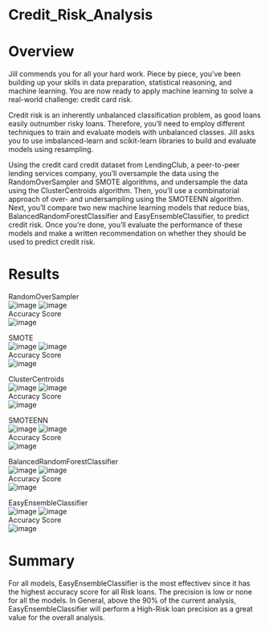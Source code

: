 # Credit_Risk_Analysis

# Overview 

Jill commends you for all your hard work. Piece by piece, you’ve been building up your skills in data preparation, statistical reasoning, and machine learning. You are now ready to apply machine learning to solve a real-world challenge: credit card risk.

Credit risk is an inherently unbalanced classification problem, as good loans easily outnumber risky loans. Therefore, you’ll need to employ different techniques to train and evaluate models with unbalanced classes. Jill asks you to use imbalanced-learn and scikit-learn libraries to build and evaluate models using resampling.

Using the credit card credit dataset from LendingClub, a peer-to-peer lending services company, you’ll oversample the data using the RandomOverSampler and SMOTE algorithms, and undersample the data using the ClusterCentroids algorithm. Then, you’ll use a combinatorial approach of over- and undersampling using the SMOTEENN algorithm. Next, you’ll compare two new machine learning models that reduce bias, BalancedRandomForestClassifier and EasyEnsembleClassifier, to predict credit risk. Once you’re done, you’ll evaluate the performance of these models and make a written recommendation on whether they should be used to predict credit risk.

# Results 
RandomOverSampler<br/>
![image](https://user-images.githubusercontent.com/107721712/198859821-0e7c4184-7e7d-40eb-adb9-ab9f4d856343.png)
![image](https://user-images.githubusercontent.com/107721712/198859829-7b7e56d7-26eb-4241-9258-201893cee7f6.png)<br/>
Accuracy Score <br/>
![image](https://user-images.githubusercontent.com/107721712/198860126-1eb9c695-a93d-4350-8260-c7e2576c77d1.png)


SMOTE<br/>
![image](https://user-images.githubusercontent.com/107721712/198859854-47bcad7f-8b29-4a0a-a380-c2d68e1fd527.png)
![image](https://user-images.githubusercontent.com/107721712/198859861-20c7476e-d82d-42db-8060-1730344e983b.png)<br/>
Accuracy Score<br/>
![image](https://user-images.githubusercontent.com/107721712/198860150-13f1461a-3000-4611-a6af-291cba0f6d61.png)

ClusterCentroids<br/>
![image](https://user-images.githubusercontent.com/107721712/198859926-b947e088-edfe-4819-ab9e-a33a44e7fa97.png)
![image](https://user-images.githubusercontent.com/107721712/198859929-8d61a549-47a7-4c93-b197-4ed0b870f309.png)<br/>
Accuracy Score <br/>
![image](https://user-images.githubusercontent.com/107721712/198860173-8fc4ea22-1193-4a5b-b7ba-0e1158349f78.png)

SMOTEENN<br/>
![image](https://user-images.githubusercontent.com/107721712/198859942-8564876e-9107-45cd-b24e-31e5e6a64184.png)
![image](https://user-images.githubusercontent.com/107721712/198859947-8adf5747-0959-428f-b515-0267f30a53e0.png)<br/>
Accuracy Score <br/>
![image](https://user-images.githubusercontent.com/107721712/198860199-cfe9d886-4172-4e58-bca0-2086d7623eba.png)

BalancedRandomForestClassifier<br/>
![image](https://user-images.githubusercontent.com/107721712/198859975-f340a120-e5db-438d-916b-adc159c98193.png)
![image](https://user-images.githubusercontent.com/107721712/198859981-cca395c4-e025-42fe-aa3f-1c89ed216338.png)<br/>
Accuracy Score <br/>
![image](https://user-images.githubusercontent.com/107721712/198860206-119d22bc-d00f-49ff-a01d-bd3c43252b0f.png)

EasyEnsembleClassifier<br/>
![image](https://user-images.githubusercontent.com/107721712/198860004-bd1b350f-ea38-4485-bcb0-f8467d56955b.png)
![image](https://user-images.githubusercontent.com/107721712/198860008-80a6c443-c4b0-4165-b2f3-2ee7ee9885c5.png)<br/>
Accuracy Score<br/> 
![image](https://user-images.githubusercontent.com/107721712/198860214-7d8005a6-5d65-420f-ad40-37609f3d10eb.png)

# Summary

For all models, EasyEnsembleClassifier is the most effectivev since it has the highest accuracy score for all Risk loans. The precision is low or none for all the models. In General, above the 90% of the current analysis, EasyEnsembleClassifier will perform a High-Risk loan precision as a great value for the overall analysis.

